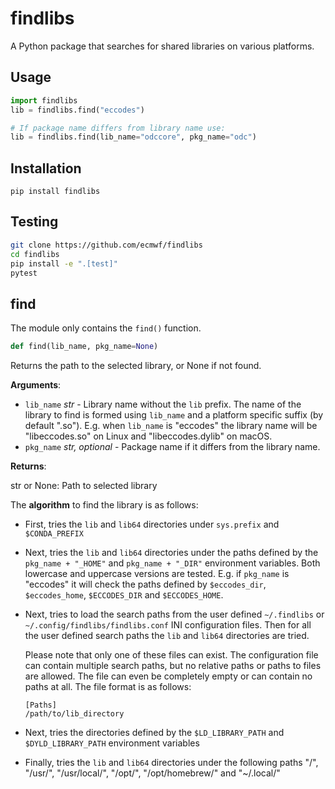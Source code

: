 # findlibs

A Python package that searches for shared libraries on various platforms.


## Usage

```python
import findlibs
lib = findlibs.find("eccodes")

# If package name differs from library name use:
lib = findlibs.find(lib_name="odccore", pkg_name="odc")
```

## Installation

`pip install findlibs`

## Testing

```bash
git clone https://github.com/ecmwf/findlibs
cd findlibs
pip install -e ".[test]"
pytest
```

## find

The module only contains the `find()` function.

```python
def find(lib_name, pkg_name=None)
```

Returns the path to the selected library, or None if not found.

**Arguments**:

- `lib_name` _str_ - Library name without the `lib` prefix. The name of the library to find is formed using `lib_name` and a platform specific suffix (by default ".so"). E.g. when `lib_name` is "eccodes" the library name will be "libeccodes.so" on Linux and "libeccodes.dylib" on macOS.
- `pkg_name` _str, optional_ - Package name if it differs from the library name.

  
**Returns**:

  str or None: Path to selected library

The **algorithm** to find the library is as follows:

- First, tries the `lib` and `lib64` directories under `sys.prefix` and `$CONDA_PREFIX`

- Next, tries the `lib` and `lib64` directories under the paths defined by the `pkg_name + "_HOME"` and `pkg_name + "_DIR"` environment variables. Both lowercase and uppercase versions are tested. E.g. if `pkg_name` is "eccodes" it will check the paths defined by `$eccodes_dir`, `$eccodes_home`, `$ECCODES_DIR` and `$ECCODES_HOME`.

- Next, tries to load the search paths from the user defined `~/.findlibs` or `~/.config/findlibs/findlibs.conf` INI configuration files. Then for all the user defined search paths the `lib` and `lib64` directories are tried. 

    Please note that only one of these files can exist. The configuration file can contain multiple search paths, but no relative paths or paths to files are allowed. The file can even be completely empty or can contain no paths at all. The file format is as follows:

    ```
    [Paths]
    /path/to/lib_directory
    ```

- Next, tries the directories defined by the `$LD_LIBRARY_PATH` and `$DYLD_LIBRARY_PATH` environment variables

- Finally, tries the `lib` and `lib64` directories under the following paths "/", "/usr/", "/usr/local/", "/opt/", "/opt/homebrew/" and "~/.local/"
